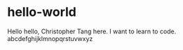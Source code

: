 # hello-world


Hello hello, Christopher Tang here. I want to learn to code.
abcdefghijklmnopqrstuvwxyz
